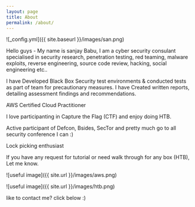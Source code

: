 ```yaml
---
layout: page
title: About
permalink: /about/
---
```


![_config.yml]({{ site.baseurl }}/images/san.png)



Hello guys - My name is sanjay Babu, I am a cyber security consulant specialised in security research, penetration testing, red teaming, malware exploits, reverse engineering, source code review, hacking, social engineering etc..

I have Developed Black Box Security test environments & conducted tests as part of team for precautionary measures. I have Created written reports, detailing assessment findings and recommendations.

AWS Certified Cloud Practitioner

I love participanting in Capture the Flag (CTF) and enjoy doing HTB.

Active participant of Defcon, Bsides, SecTor and pretty much go to all security conference I can :)

Lock picking enthusiast

If you have any request for tutorial or need walk through for any box (HTB), Let me know. 

![useful image]({{ site.url }}/images/aws.png)

![useful image]({{ site.url }}/images/htb.png)

like to contact me?  click below :)
